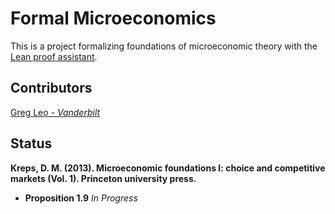 # Formal Microeconomics

This is a project formalizing foundations of microeconomic theory with the [Lean proof assistant](https://leanprover.github.io/). 

## Contributors 

[Greg Leo - *Vanderbilt*](https://gregcleo.com)

## Status

**Kreps, D. M. (2013). Microeconomic foundations I: choice and competitive markets (Vol. 1). Princeton university press.**

- **Proposition 1.9** *In Progress*

